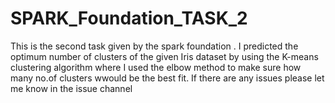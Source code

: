 # SPARK_Foundation_TASK_2

This is the second task given by the spark foundation . I predicted the optimum number of clusters of the given Iris dataset by using the K-means clustering algorithm where I used the elbow method to make sure how many no.of clusters wwould be the best fit.
If there are any issues please let me know in the issue channel
